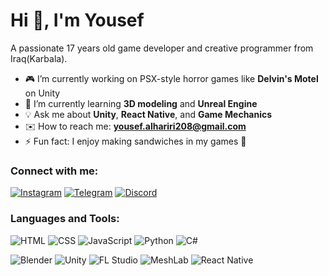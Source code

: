 # Hi 👋, I'm Yousef

A passionate 17 years old game developer and creative programmer from Iraq(Karbala).

- 🎮 I’m currently working on PSX-style horror games like **Delvin's Motel** on Unity
- 🌱 I’m currently learning **3D modeling** and **Unreal Engine**
- 💡 Ask me about **Unity**, **React Native**, and **Game Mechanics**
- ✉️ How to reach me: **yousef.alhariri208@gmail.com**
- ⚡ Fun fact: I enjoy making sandwiches in my games 🍔

### Connect with me:
[![Instagram](https://img.shields.io/badge/Instagram-E4405F?logo=instagram&logoColor=white&style=for-the-badge)](https://instagram.com/chillyousef)
[![Telegram](https://img.shields.io/badge/Telegram-2CA5E0?logo=telegram&logoColor=white&style=for-the-badge)](https://t.me/n_3qu)
[![Discord](https://img.shields.io/badge/Discord-5865F2?logo=discord&logoColor=white&style=for-the-badge)](https://discord.com/users/968175530631393280)

### Languages and Tools:
![HTML](https://img.shields.io/badge/HTML-E34F26?logo=html5&logoColor=white&style=for-the-badge)
![CSS](https://img.shields.io/badge/CSS-1572B6?logo=css3&logoColor=white&style=for-the-badge)
![JavaScript](https://img.shields.io/badge/JavaScript-F7DF1E?logo=javascript&logoColor=black&style=for-the-badge)
![Python](https://img.shields.io/badge/Python-3776AB?logo=python&logoColor=white&style=for-the-badge)
![C#](https://img.shields.io/badge/C%23-239120?logo=c-sharp&logoColor=white&style=for-the-badge)

![Blender](https://img.shields.io/badge/Blender-F5792A?logo=blender&logoColor=white&style=for-the-badge)
![Unity](https://img.shields.io/badge/Unity-000000?logo=unity&logoColor=white&style=for-the-badge)
![FL Studio](https://img.shields.io/badge/FL_Studio-000000?logo=flstudio&logoColor=white&style=for-the-badge)
![MeshLab](https://img.shields.io/badge/MeshLab-000000?style=for-the-badge)
![React Native](https://img.shields.io/badge/React_Native-61DAFB?logo=react&logoColor=white&style=for-the-badge)
